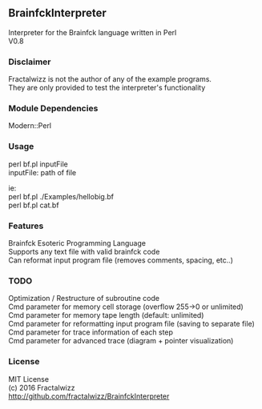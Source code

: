 ## BrainfckInterpreter
Interpreter for the Brainfck language written in Perl<br>
V0.8

### Disclaimer
Fractalwizz is not the author of any of the example programs.<br>
They are only provided to test the interpreter's functionality

### Module Dependencies
Modern::Perl

### Usage
perl bf.pl inputFile<br>
  inputFile: path of file<br>
  
ie:<br>
perl bf.pl ./Examples/hellobig.bf<br>
perl bf.pl cat.bf

### Features
Brainfck Esoteric Programming Language<br>
Supports any text file with valid brainfck code<br>
Can reformat input program file (removes comments, spacing, etc..)<br>

### TODO
Optimization / Restructure of subroutine code<br>
Cmd parameter for memory cell storage (overflow 255->0 or unlimited)<br>
Cmd parameter for memory tape length (default: unlimited)<br>
Cmd parameter for reformatting input program file (saving to separate file)<br>
Cmd parameter for trace information of each step<br>
Cmd parameter for advanced trace (diagram + pointer visualization)

### License
MIT License<br>
(c) 2016 Fractalwizz<br>
http://github.com/fractalwizz/BrainfckInterpreter